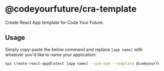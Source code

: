 # @codeyourfuture/cra-template

Create React App template for Code Your Future.

## Usage

Simply copy-paste the below command and replace `[app name]` with whatever you'd like to name your application:

```bash
npx create-react-app@latest [app name] --use-npm --template @codeyourfuture
```
